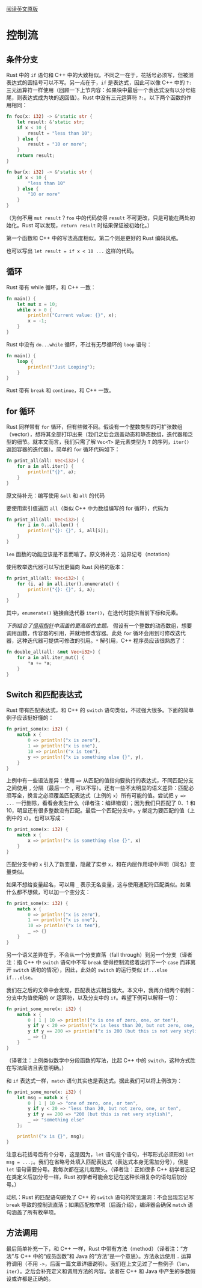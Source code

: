 [阅读英文原版](https://github.com/nrc/r4cppp/blob/master/control-flow.md)

# 控制流

## 条件分支

Rust 中的 `if` 语句和 C++ 中的大致相似。不同之一在于，花括号必须写，但被测表达式的圆括号可以不写。另一点在于，`if` 是表达式，因此可以像 C++ 中的 `?:` 三元运算符一样使用（回顾一下上节内容：如果块中最后一个表达式没有以分号结尾，则表达式成为块的返回值）。Rust 中没有三元运算符 `?:`。以下两个函数的作用相同：

```rs
fn foo(x: i32) -> &'static str {
    let result: &'static str;
    if x < 10 {
        result = "less than 10";
    } else {
        result = "10 or more";
    }
    return result;
}
```

```rs
fn bar(x: i32) -> &'static str {
    if x < 10 {
        "less than 10"
    } else {
        "10 or more"
    }
}
```

（为何不用 `mut result`？`foo` 中的代码使得 `result` 不可更改，只是可能在两处初始化。Rust 可以发现，`return result` 时结果保证被初始化。）

第一个函数和 C++ 中的写法高度相似。第二个则是更好的 Rust 编码风格。

也可以写出 `let result = if x < 10 ...` 这样的代码。

## 循环

Rust 带有 while 循环，和 C++ 一致：

```rs
fn main() {
    let mut x = 10;
    while x > 0 {
        println!("Current value: {}", x);
        x = -1;
    }
}
```

Rust 中没有 `do...while` 循环，不过有无尽循环的 `loop` 语句：

```rs
fn main() {
    loop {
        println!("Just Looping");
    }
}
```

Rust 带有 `break` 和 `continue`，和 C++ 一致。

## for 循环

Rust 同样带有 `for` 循环，但有些微不同。假设有一个整数类型的可扩张数组（vector），想将其全部打印出来（我们之后会涵盖动态和静态数组，迭代器和泛型的细节。就本文而言，我们只需了解 `Vec<T>` 是元素类型为 `T` 的序列，`iter()` 返回容器的迭代器）。简单的 `for` 循环代码如下：

```rs
fn print_all(all: Vec<i32>) {
    for a in all.iter() {
        println!("{}", a);
    }
}
```

原文待补充：编写使用 `&all` 和 `all` 的代码

要使用索引值遍历 `all`（类似 C++ 中为数组编写的 for 循环），代码为

```rs
fn print_all(all: Vec<i32>) {
    for i in 0..all.len() {
        println!("{}: {}", i, all[i]);
    }
}
```

`len` 函数的功能应该是不言而喻了。原文待补充：边界记号（notation）

使用枚举迭代器可以写出更偏向 Rust 风格的版本：

```rs
fn print_all(all: Vec<i32>) {
    for (i, a) in all.iter().enumerate() {
        println!("{}: {}", i, a);
    }
}
```

其中，`enumerate()`  链接自迭代器 `iter()`，在迭代时提供当前下标和元素。

*下例结合了[借用指针](borrowed.md)中涵盖的更高级的主题。* 假设有一个整数的动态数组，想要调用函数，传容器的引用，并就地修改容器。此处 `for` 循环会用到可修改迭代器，这种迭代器可提供可修改的引用。`*` 解引用，C++ 程序员应该很熟悉了：

```rs
fn double_all(all: &mut Vec<i32>) {
    for a in all.iter_mut() {
        *a += *a;
    }
}
```

## Switch 和匹配表达式

Rust 带有匹配表达式，和 C++ 的 `switch` 语句类似，不过强大很多。下面的简单例子应该挺好懂的：
```rs
fn print_some(x: i32) {
    match x {
        0 => println!("x is zero"),
        1 => println!("x is one"),
        10 => println!("x is ten"),
        y => println!("x is something else {}", y),
    }
}
```

上例中有一些语法差异：使用 `=>` 从匹配的值指向要执行的表达式，不同匹配分支之间使用 `,` 分隔（最后一个 `,` 可以不写）。还有一些不太明显的语义差异：匹配必须写全，换言之必须覆盖匹配表达式（上例的 `x`）所有可能的值。尝试把 `y => ...` 一行删除，看看会发生什么（译者注：编译错误）；因为我们只匹配了 0、1 和 10，明显还有很多整数没有匹配。最后一个匹配分支中，`y` 绑定为要匹配的值（上例中的 `x`）。也可以写成：

```rs
fn print_some(x: i32) {
    match x {
        x => println!("x is something else {}", x)
    }
}
```

匹配分支中的 `x` 引入了新变量，隐藏了实参 `x`，和在内层作用域中声明（同名）变量类似。

如果不想给变量起名，可以用 `_` 表示无名变量，这与使用通配符匹配类似。如果什么都不想做，可以加一个空分支：

```rs
fn print_some(x: i32) {
    match x {
        0 => println!("x is zero"),
        1 => println!("x is one"),
        10 => println!("x is ten"),
        _ => {}
    }
}
```

另一个语义差异在于，不会从一个分支直落（fall through）到另一个分支（译者注：指 C++ 中 `switch` 语句中不写 `break` 使得控制流接着运行下一个 `case` 而非离开 `switch` 语句的情况），因此，此处的 `switch` 的运行类似 `if...else if...else`。

我们在之后的文章中会发现，匹配表达式相当强大。本文中，我再介绍两个机制：分支中为值使用的 or 运算符，以及分支中的 `if`。希望下例可以解释一切：

```rs
fn print_some_more(x: i32) {
    match x {
        0 | 1 | 10 => println!("x is one of zero, one, or ten"),
        y if y < 20 => println!("x is less than 20, but not zero, one, or ten"),
        y if y == 200 => println!("x is 200 (but this is not very stylish)"),
        _ => {}
    }
}
```

（译者注：上例类似数学中分段函数的写法，比起 C++ 中的 `switch`，这种方式胜在写法简洁且表意明确。）

和 `if` 表达式一样，`match` 语句其实也是表达式。据此我们可以将上例改为：

```rs
fn print_some_more(x: i32) {
    let msg = match x {
        0 | 1 | 10 => "one of zero, one, or ten",
        y if y < 20 => "less than 20, but not zero, one, or ten",
        y if y == 200 => "200 (but this is not very stylish)",
        _ => "something else"
    };

    println!("x is {}", msg);
}
```

注意右花括号后有个分号，这是因为，`let` 语句是个语句，书写形式必须形如 `let msg = ...;`。我们在省略号处填入匹配表达式（表达式本身无需加分号），但是 `let` 语句需要分号。我每次都在这儿栽跟头。（译者注：正如很多 C++ 初学者忘记在类定义后加分号一样，Rust 初学者可能会忘记在这种长相复杂的语句后加分号。）

动机：Rust 的匹配语句避免了 C++ 的 `switch` 语句的常见漏洞：不会出现忘记写 `break` 导致的控制流直落；如果匹配枚举项（后面介绍），编译器会确保 `match` 语句涵盖了所有枚举项。

## 方法调用

最后简单补充一下，和 C++ 一样，Rust 中带有方法（method）（译者注：“方法”与 C++ 中的“成员函数”和 Java 的“方法”是一个意思）。方法永远使用 `.` 运算符调用（不用 `->`，后面一篇文章详细说明）。我们在上文见过了一些例子（`len`，`iter`）。之后会补充定义和调用方法的内容。读者在 C++ 和 Java 中产生的多数假设或许都是正确的。